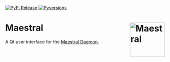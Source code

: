 [![PyPi Release](https://img.shields.io/pypi/v/maestral-qt.svg)](https://pypi.org/project/maestral-qt/)
[![Pyversions](https://img.shields.io/pypi/pyversions/maestral-qt.svg)](https://pypi.org/pypi/maestral-qt/)

# Maestral <img src="https://raw.githubusercontent.com/SamSchott/maestral-dropbox/master/maestral/gui/resources/maestral.png" align="right" title="Maestral" width="110" height="110">

A Qt user interface for the [Maestral Daemon](https://www.github.com/samschott/maestral-dropbox).
